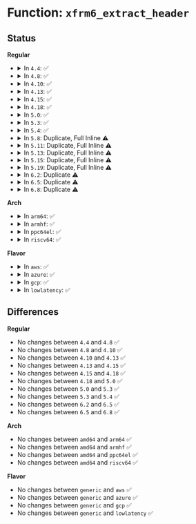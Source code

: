 # Function: <code>xfrm6_extract_header</code>

## Status
<b>Regular</b>
<ul>
<li>
<details>
<summary>In <code>4.4</code>: ✅</summary>

```c
int xfrm6_extract_header(struct sk_buff *skb);
```

**Collision:** Unique Global

**Inline:** No

**Transformation:** False

**Instances:**

```
In net/ipv6/xfrm6_state.c (ffffffff817fca70)
Location: net/ipv6/xfrm6_state.c:156
Inline: False
Direct callers:
  - net/ipv6/xfrm6_input.c:xfrm6_extract_input
  - net/ipv6/xfrm6_output.c:xfrm6_extract_output
```
**Symbols:**

```
ffffffff817fca70-ffffffff817fcac5: xfrm6_extract_header (STB_GLOBAL)
```
</details>
</li>
<li>
<details>
<summary>In <code>4.8</code>: ✅</summary>

```c
int xfrm6_extract_header(struct sk_buff *skb);
```

**Collision:** Unique Global

**Inline:** No

**Transformation:** False

**Instances:**

```
In net/ipv6/xfrm6_state.c (ffffffff8186c390)
Location: net/ipv6/xfrm6_state.c:156
Inline: False
Direct callers:
  - net/ipv6/xfrm6_input.c:xfrm6_extract_input
  - net/ipv6/xfrm6_output.c:xfrm6_extract_output
```
**Symbols:**

```
ffffffff8186c390-ffffffff8186c3e2: xfrm6_extract_header (STB_GLOBAL)
```
</details>
</li>
<li>
<details>
<summary>In <code>4.10</code>: ✅</summary>

```c
int xfrm6_extract_header(struct sk_buff *skb);
```

**Collision:** Unique Global

**Inline:** No

**Transformation:** False

**Instances:**

```
In net/ipv6/xfrm6_state.c (ffffffff8189f1a0)
Location: net/ipv6/xfrm6_state.c:156
Inline: False
Direct callers:
  - net/ipv6/xfrm6_input.c:xfrm6_extract_input
  - net/ipv6/xfrm6_output.c:xfrm6_extract_output
```
**Symbols:**

```
ffffffff8189f1a0-ffffffff8189f1f2: xfrm6_extract_header (STB_GLOBAL)
```
</details>
</li>
<li>
<details>
<summary>In <code>4.13</code>: ✅</summary>

```c
int xfrm6_extract_header(struct sk_buff *skb);
```

**Collision:** Unique Global

**Inline:** No

**Transformation:** False

**Instances:**

```
In net/ipv6/xfrm6_state.c (ffffffff818c5710)
Location: net/ipv6/xfrm6_state.c:156
Inline: False
Direct callers:
  - net/ipv6/xfrm6_input.c:xfrm6_extract_input
  - net/ipv6/xfrm6_output.c:xfrm6_extract_output
```
**Symbols:**

```
ffffffff818c5710-ffffffff818c575e: xfrm6_extract_header (STB_GLOBAL)
```
</details>
</li>
<li>
<details>
<summary>In <code>4.15</code>: ✅</summary>

```c
int xfrm6_extract_header(struct sk_buff *skb);
```

**Collision:** Unique Global

**Inline:** No

**Transformation:** False

**Instances:**

```
In net/ipv6/xfrm6_state.c (ffffffff819489f0)
Location: net/ipv6/xfrm6_state.c:157
Inline: False
Direct callers:
  - net/ipv6/xfrm6_input.c:xfrm6_extract_input
  - net/ipv6/xfrm6_output.c:xfrm6_extract_output
```
**Symbols:**

```
ffffffff819489f0-ffffffff81948a3e: xfrm6_extract_header (STB_GLOBAL)
```
</details>
</li>
<li>
<details>
<summary>In <code>4.18</code>: ✅</summary>

```c
int xfrm6_extract_header(struct sk_buff *skb);
```

**Collision:** Unique Global

**Inline:** No

**Transformation:** False

**Instances:**

```
In net/ipv6/xfrm6_state.c (ffffffff819a1ab0)
Location: net/ipv6/xfrm6_state.c:155
Inline: False
Direct callers:
  - net/ipv6/xfrm6_input.c:xfrm6_extract_input
  - net/ipv6/xfrm6_output.c:xfrm6_extract_output
```
**Symbols:**

```
ffffffff819a1ab0-ffffffff819a1afe: xfrm6_extract_header (STB_GLOBAL)
```
</details>
</li>
<li>
<details>
<summary>In <code>5.0</code>: ✅</summary>

```c
int xfrm6_extract_header(struct sk_buff *skb);
```

**Collision:** Unique Global

**Inline:** No

**Transformation:** False

**Instances:**

```
In net/ipv6/xfrm6_state.c (ffffffff819d86e0)
Location: net/ipv6/xfrm6_state.c:155
Inline: False
Direct callers:
  - net/ipv6/xfrm6_input.c:xfrm6_extract_input
  - net/ipv6/xfrm6_output.c:xfrm6_extract_output
```
**Symbols:**

```
ffffffff819d86e0-ffffffff819d872e: xfrm6_extract_header (STB_GLOBAL)
```
</details>
</li>
<li>
<details>
<summary>In <code>5.3</code>: ✅</summary>

```c
int xfrm6_extract_header(struct sk_buff *skb);
```

**Collision:** Unique Global

**Inline:** No

**Transformation:** False

**Instances:**

```
In net/ipv6/xfrm6_state.c (ffffffff81a46f40)
Location: net/ipv6/xfrm6_state.c:24
Inline: False
Direct callers:
  - net/ipv6/xfrm6_input.c:xfrm6_extract_input
  - net/ipv6/xfrm6_output.c:xfrm6_extract_output
```
**Symbols:**

```
ffffffff81a46f40-ffffffff81a46f8e: xfrm6_extract_header (STB_GLOBAL)
```
</details>
</li>
<li>
<details>
<summary>In <code>5.4</code>: ✅</summary>

```c
int xfrm6_extract_header(struct sk_buff *skb);
```

**Collision:** Unique Global

**Inline:** No

**Transformation:** False

**Instances:**

```
In net/ipv6/xfrm6_state.c (ffffffff81a7daf0)
Location: net/ipv6/xfrm6_state.c:24
Inline: False
Direct callers:
  - net/ipv6/xfrm6_input.c:xfrm6_extract_input
  - net/ipv6/xfrm6_output.c:xfrm6_extract_output
```
**Symbols:**

```
ffffffff81a7daf0-ffffffff81a7db3e: xfrm6_extract_header (STB_GLOBAL)
```
</details>
</li>
<li>
<details>
<summary>In <code>5.8</code>: Duplicate, Full Inline ⚠️</summary>

**Collision:** Static Duplication

**Inline:** Full

**Transformation:** False

**Instances:**

```
In net/xfrm/xfrm_input.c (ffffffff81b1e13e)
Location: net/xfrm/xfrm_inout.h:23
Inline: True
Inline callers:
  - net/xfrm/xfrm_input.c:xfrm_prepare_input
```
```
In net/xfrm/xfrm_output.c (ffffffff81b1fb58)
Location: net/xfrm/xfrm_inout.h:23
Inline: True
Inline callers:
  - net/xfrm/xfrm_output.c:xfrm_inner_extract_output
```
</details>
</li>
<li>
<details>
<summary>In <code>5.11</code>: Duplicate, Full Inline ⚠️</summary>

**Collision:** Static Duplication

**Inline:** Full

**Transformation:** False

**Instances:**

```
In net/xfrm/xfrm_input.c (ffffffff81b2ca0e)
Location: net/xfrm/xfrm_inout.h:23
Inline: True
Inline callers:
  - net/xfrm/xfrm_input.c:xfrm_prepare_input
```
```
In net/xfrm/xfrm_output.c (ffffffff81b2e468)
Location: net/xfrm/xfrm_inout.h:23
Inline: True
Inline callers:
  - net/xfrm/xfrm_output.c:xfrm_inner_extract_output
```
</details>
</li>
<li>
<details>
<summary>In <code>5.13</code>: Duplicate, Full Inline ⚠️</summary>

**Collision:** Static Duplication

**Inline:** Full

**Transformation:** False

**Instances:**

```
In net/xfrm/xfrm_input.c (ffffffff81b1a64e)
Location: net/xfrm/xfrm_inout.h:23
Inline: True
Inline callers:
  - net/xfrm/xfrm_input.c:xfrm_prepare_input
```
```
In net/xfrm/xfrm_output.c (ffffffff81b1bed8)
Location: net/xfrm/xfrm_inout.h:23
Inline: True
Inline callers:
  - net/xfrm/xfrm_output.c:xfrm_inner_extract_output
```
</details>
</li>
<li>
<details>
<summary>In <code>5.15</code>: Duplicate, Full Inline ⚠️</summary>

**Collision:** Static Duplication

**Inline:** Full

**Transformation:** False

**Instances:**

```
In net/xfrm/xfrm_input.c (ffffffff81bdec6e)
Location: net/xfrm/xfrm_inout.h:23
Inline: True
Inline callers:
  - net/xfrm/xfrm_input.c:xfrm_prepare_input
```
```
In net/xfrm/xfrm_output.c (ffffffff81be0688)
Location: net/xfrm/xfrm_inout.h:23
Inline: True
Inline callers:
  - net/xfrm/xfrm_output.c:xfrm_inner_extract_output
```
</details>
</li>
<li>
<details>
<summary>In <code>5.19</code>: Duplicate, Full Inline ⚠️</summary>

**Collision:** Static Duplication

**Inline:** Full

**Transformation:** False

**Instances:**

```
In net/xfrm/xfrm_input.c (ffffffff81d75b24)
Location: net/xfrm/xfrm_inout.h:23
Inline: True
Inline callers:
  - net/xfrm/xfrm_input.c:xfrm_prepare_input
```
```
In net/xfrm/xfrm_output.c (ffffffff81d776ca)
Location: net/xfrm/xfrm_inout.h:23
Inline: True
Inline callers:
  - net/xfrm/xfrm_output.c:xfrm_inner_extract_output
```
</details>
</li>
<li>
<details>
<summary>In <code>6.2</code>: Duplicate ⚠️</summary>

```c
void xfrm6_extract_header(struct sk_buff *skb);
```

**Collision:** Static Duplication

**Inline:** No

**Transformation:** False

**Instances:**

```
In net/xfrm/xfrm_input.c (ffffffff81f41660)
Location: net/xfrm/xfrm_inout.h:23
Inline: False
Direct callers:
  - net/xfrm/xfrm_input.c:xfrm_prepare_input
```
```
In net/xfrm/xfrm_output.c (ffffffff81f43040)
Location: net/xfrm/xfrm_inout.h:23
Inline: False
Direct callers:
  - net/xfrm/xfrm_output.c:xfrm_inner_extract_output
```
**Symbols:**

```
ffffffff81f41660-ffffffff81f416aa: xfrm6_extract_header (STB_LOCAL)
ffffffff81f43040-ffffffff81f4308a: xfrm6_extract_header (STB_LOCAL)
```
</details>
</li>
<li>
<details>
<summary>In <code>6.5</code>: Duplicate ⚠️</summary>

```c
void xfrm6_extract_header(struct sk_buff *skb);
```

**Collision:** Static Duplication

**Inline:** No

**Transformation:** False

**Instances:**

```
In net/xfrm/xfrm_input.c (ffffffff81fa0f00)
Location: net/xfrm/xfrm_inout.h:23
Inline: False
Direct callers:
  - net/xfrm/xfrm_input.c:xfrm_prepare_input
```
```
In net/xfrm/xfrm_output.c (ffffffff81fa2860)
Location: net/xfrm/xfrm_inout.h:23
Inline: False
Direct callers:
  - net/xfrm/xfrm_output.c:xfrm_outer_mode_output
```
**Symbols:**

```
ffffffff81fa0f00-ffffffff81fa0f4a: xfrm6_extract_header (STB_LOCAL)
ffffffff81fa2860-ffffffff81fa28aa: xfrm6_extract_header (STB_LOCAL)
```
</details>
</li>
<li>
<details>
<summary>In <code>6.8</code>: Duplicate ⚠️</summary>

```c
void xfrm6_extract_header(struct sk_buff *skb);
```

**Collision:** Static Duplication

**Inline:** No

**Transformation:** False

**Instances:**

```
In net/xfrm/xfrm_input.c (ffffffff8206e260)
Location: net/xfrm/xfrm_inout.h:23
Inline: False
Direct callers:
  - net/xfrm/xfrm_input.c:xfrm_prepare_input
```
```
In net/xfrm/xfrm_output.c (ffffffff8206fb60)
Location: net/xfrm/xfrm_inout.h:23
Inline: False
Direct callers:
  - net/xfrm/xfrm_output.c:xfrm_outer_mode_output
```
**Symbols:**

```
ffffffff8206e260-ffffffff8206e2aa: xfrm6_extract_header (STB_LOCAL)
ffffffff8206fb60-ffffffff8206fbaa: xfrm6_extract_header (STB_LOCAL)
```
</details>
</li>
</ul>
<b>Arch</b>
<ul>
<li>
<details>
<summary>In <code>arm64</code>: ✅</summary>

```c
int xfrm6_extract_header(struct sk_buff *skb);
```

**Collision:** Unique Global

**Inline:** No

**Transformation:** False

**Instances:**

```
In net/ipv6/xfrm6_state.c (ffff800010d48d40)
Location: net/ipv6/xfrm6_state.c:24
Inline: False
Direct callers:
  - net/ipv6/xfrm6_input.c:xfrm6_extract_input
  - net/ipv6/xfrm6_output.c:xfrm6_extract_output
```
**Symbols:**

```
ffff800010d48d40-ffff800010d48db4: xfrm6_extract_header (STB_GLOBAL)
```
</details>
</li>
<li>
<details>
<summary>In <code>armhf</code>: ✅</summary>

```c
int xfrm6_extract_header(struct sk_buff *skb);
```

**Collision:** Unique Global

**Inline:** No

**Transformation:** False

**Instances:**

```
In net/ipv6/xfrm6_state.c (c0e4a1ec)
Location: net/ipv6/xfrm6_state.c:24
Inline: False
Direct callers:
  - net/ipv6/xfrm6_input.c:xfrm6_extract_input
  - net/ipv6/xfrm6_output.c:xfrm6_extract_output
```
**Symbols:**

```
c0e4a1ec-c0e4a258: xfrm6_extract_header (STB_GLOBAL)
```
</details>
</li>
<li>
<details>
<summary>In <code>ppc64el</code>: ✅</summary>

```c
int xfrm6_extract_header(struct sk_buff *skb);
```

**Collision:** Unique Global

**Inline:** No

**Transformation:** False

**Instances:**

```
In net/ipv6/xfrm6_state.c (c000000000e7e100)
Location: net/ipv6/xfrm6_state.c:24
Inline: False
Direct callers:
  - net/ipv6/xfrm6_input.c:xfrm6_extract_input
  - net/ipv6/xfrm6_output.c:xfrm6_extract_output
```
**Symbols:**

```
c000000000e7e100-c000000000e7e15c: xfrm6_extract_header (STB_GLOBAL)
```
</details>
</li>
<li>
<details>
<summary>In <code>riscv64</code>: ✅</summary>

```c
int xfrm6_extract_header(struct sk_buff *skb);
```

**Collision:** Unique Global

**Inline:** No

**Transformation:** False

**Instances:**

```
In net/ipv6/xfrm6_state.c (ffffffe00088229e)
Location: net/ipv6/xfrm6_state.c:24
Inline: False
Direct callers:
  - net/ipv6/xfrm6_input.c:xfrm6_extract_input
  - net/ipv6/xfrm6_output.c:xfrm6_extract_output
```
**Symbols:**

```
ffffffe00088229e-ffffffe000882316: xfrm6_extract_header (STB_GLOBAL)
```
</details>
</li>
</ul>
<b>Flavor</b>
<ul>
<li>
<details>
<summary>In <code>aws</code>: ✅</summary>

```c
int xfrm6_extract_header(struct sk_buff *skb);
```

**Collision:** Unique Global

**Inline:** No

**Transformation:** False

**Instances:**

```
In net/ipv6/xfrm6_state.c (ffffffff81a1d180)
Location: net/ipv6/xfrm6_state.c:24
Inline: False
Direct callers:
  - net/ipv6/xfrm6_input.c:xfrm6_extract_input
  - net/ipv6/xfrm6_output.c:xfrm6_extract_output
```
**Symbols:**

```
ffffffff81a1d180-ffffffff81a1d1ce: xfrm6_extract_header (STB_GLOBAL)
```
</details>
</li>
<li>
<details>
<summary>In <code>azure</code>: ✅</summary>

```c
int xfrm6_extract_header(struct sk_buff *skb);
```

**Collision:** Unique Global

**Inline:** No

**Transformation:** False

**Instances:**

```
In net/ipv6/xfrm6_state.c (ffffffff819d9f40)
Location: net/ipv6/xfrm6_state.c:24
Inline: False
Direct callers:
  - net/ipv6/xfrm6_input.c:xfrm6_extract_input
  - net/ipv6/xfrm6_output.c:xfrm6_extract_output
```
**Symbols:**

```
ffffffff819d9f40-ffffffff819d9f8e: xfrm6_extract_header (STB_GLOBAL)
```
</details>
</li>
<li>
<details>
<summary>In <code>gcp</code>: ✅</summary>

```c
int xfrm6_extract_header(struct sk_buff *skb);
```

**Collision:** Unique Global

**Inline:** No

**Transformation:** False

**Instances:**

```
In net/ipv6/xfrm6_state.c (ffffffff81a87c00)
Location: net/ipv6/xfrm6_state.c:24
Inline: False
Direct callers:
  - net/ipv6/xfrm6_input.c:xfrm6_extract_input
  - net/ipv6/xfrm6_output.c:xfrm6_extract_output
```
**Symbols:**

```
ffffffff81a87c00-ffffffff81a87c4e: xfrm6_extract_header (STB_GLOBAL)
```
</details>
</li>
<li>
<details>
<summary>In <code>lowlatency</code>: ✅</summary>

```c
int xfrm6_extract_header(struct sk_buff *skb);
```

**Collision:** Unique Global

**Inline:** No

**Transformation:** False

**Instances:**

```
In net/ipv6/xfrm6_state.c (ffffffff81a94830)
Location: net/ipv6/xfrm6_state.c:24
Inline: False
Direct callers:
  - net/ipv6/xfrm6_input.c:xfrm6_extract_input
  - net/ipv6/xfrm6_output.c:xfrm6_extract_output
```
**Symbols:**

```
ffffffff81a94830-ffffffff81a9487e: xfrm6_extract_header (STB_GLOBAL)
```
</details>
</li>
</ul>

## Differences
<b>Regular</b>
<ul>
<li>
No changes between <code>4.4</code> and <code>4.8</code> ✅
</li>
<li>
No changes between <code>4.8</code> and <code>4.10</code> ✅
</li>
<li>
No changes between <code>4.10</code> and <code>4.13</code> ✅
</li>
<li>
No changes between <code>4.13</code> and <code>4.15</code> ✅
</li>
<li>
No changes between <code>4.15</code> and <code>4.18</code> ✅
</li>
<li>
No changes between <code>4.18</code> and <code>5.0</code> ✅
</li>
<li>
No changes between <code>5.0</code> and <code>5.3</code> ✅
</li>
<li>
No changes between <code>5.3</code> and <code>5.4</code> ✅
</li>
<li>
No changes between <code>6.2</code> and <code>6.5</code> ✅
</li>
<li>
No changes between <code>6.5</code> and <code>6.8</code> ✅
</li>
</ul>
<b>Arch</b>
<ul>
<li>
No changes between <code>amd64</code> and <code>arm64</code> ✅
</li>
<li>
No changes between <code>amd64</code> and <code>armhf</code> ✅
</li>
<li>
No changes between <code>amd64</code> and <code>ppc64el</code> ✅
</li>
<li>
No changes between <code>amd64</code> and <code>riscv64</code> ✅
</li>
</ul>
<b>Flavor</b>
<ul>
<li>
No changes between <code>generic</code> and <code>aws</code> ✅
</li>
<li>
No changes between <code>generic</code> and <code>azure</code> ✅
</li>
<li>
No changes between <code>generic</code> and <code>gcp</code> ✅
</li>
<li>
No changes between <code>generic</code> and <code>lowlatency</code> ✅
</li>
</ul>
